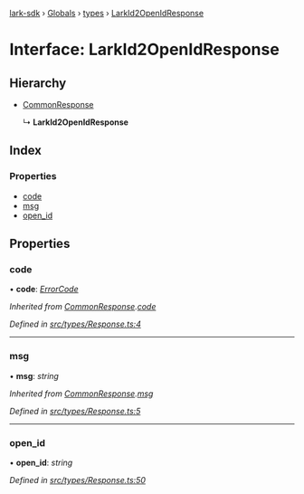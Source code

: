 [lark-sdk](../README.md) › [Globals](../globals.md) › [types](../modules/types.md) › [LarkId2OpenIdResponse](types.larkid2openidresponse.md)

# Interface: LarkId2OpenIdResponse

## Hierarchy

* [CommonResponse](types.commonresponse.md)

  ↳ **LarkId2OpenIdResponse**

## Index

### Properties

* [code](types.larkid2openidresponse.md#code)
* [msg](types.larkid2openidresponse.md#msg)
* [open_id](types.larkid2openidresponse.md#open_id)

## Properties

###  code

• **code**: *[ErrorCode](../modules/types.md#errorcode)*

*Inherited from [CommonResponse](types.commonresponse.md).[code](types.commonresponse.md#code)*

*Defined in [src/types/Response.ts:4](https://github.com/TbhT/lark-sdk/blob/e3605bb/src/types/Response.ts#L4)*

___

###  msg

• **msg**: *string*

*Inherited from [CommonResponse](types.commonresponse.md).[msg](types.commonresponse.md#msg)*

*Defined in [src/types/Response.ts:5](https://github.com/TbhT/lark-sdk/blob/e3605bb/src/types/Response.ts#L5)*

___

###  open_id

• **open_id**: *string*

*Defined in [src/types/Response.ts:50](https://github.com/TbhT/lark-sdk/blob/e3605bb/src/types/Response.ts#L50)*

